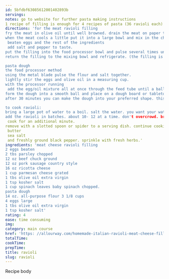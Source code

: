 ```yaml
---
id: 5bfdbf63085612001402893b
servings:
notes: go to website for further pasta making instructions
1 recipe of filling is enough for 4 recipes of pasta (36 ravioli each)
directions: 'for the meat ravioli filling
fry the meat in olive oil until well browned. drain the meat on paper towels
when the meat cools a little put it into a large bowl and mix in the chopped spinach. chopped parsley
 beaten eggs and the rest of the ingredients
 add salt and pepper to taste.
put the filling into the food processor bowl and pulse several times until the mixture is fine.
return the filling to the mixing bowl and refrigerate. (the filling is easier to work with when refrigerated.) the filling will give you enough for a double batch -- making about 90 - 100+ ravioli. the filling can be frozen.

pasta dough
the food processor method
using the metal blade pulse the flour and salt together.
lightly stir the eggs and olive oil in a measuring cup.
with the processor running
 add the egg/oil mixture all at once through the feed tube until a ball is formed then pulse several times. the dough should be slightly sticky to the touch and should spring back when you press it.
form the dough into a smooth ball and place on a dough board or tabletop and cover with a bowl for 30 minutes.
after 30 minutes you can make the dough into your preferred shape. this is a single batch --youll need to double the dough to use up all of the filling.

to cook ravioli:
bring a large pot of water to a boil. salt the water. you want your water as salty as the sea.
add the ravioli in batches. about 10- 12 at a time. don't overcrowd. bring the water back to a gentle simmer and cook for about 3-4 minutes. if the ravioli is frozen
 cook for an additional minute.
remove with a slotted spoon or spider to a serving dish. continue cooking the rest of the ravioli. serve with your favorite sauce or just with extra-virgin olive oil
 butter
 sea salt
 and freshly ground black pepper. sprinkle with fresh herbs.'
ingredients: 'meat cheese ravioli filling
2 eggs beaten
2 tbs parsley chopped
12 oz beef chuck ground
12 oz pork sausage country style
16 oz ricotta cheese
1 cup parmesan cheese grated
1 tbs olive oil extra virgin
1 tsp kosher salt
1 cup spinach leaves baby spinach chopped.
pasta dough
14 oz. all-purpose flour 3 1/8 cups
4 eggs large
1 tbs olive oil extra virgin
1 tsp kosher salt'
rating: 4
ease: time consuming
img:
category: main course
href: 'https: //allourway.com/homemade-italian-ravioli-meat-cheese-filling/'
totalTime:
cookTime:
prepTime:
title: ravioli
slug: ravioli
---
```

Recipe body